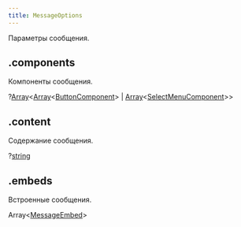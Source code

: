 ```yaml
---
title: MessageOptions
---
```


Параметры сообщения.

## .components

Компоненты сообщения.

?[Array](https://developer.mozilla.org/ru/docs/Web/JavaScript/Reference/Global_Objects/Array)\<[Array](https://developer.mozilla.org/ru/docs/Web/JavaScript/Reference/Global_Objects/Array)\<[ButtonComponent](buttoncomponent.md)> | [Array](https://developer.mozilla.org/ru/docs/Web/JavaScript/Reference/Global_Objects/Array)\<[SelectMenuComponent](selectmenucomponent.md)>>

## .content

Содержание сообщения.

?[string](https://developer.mozilla.org/ru/docs/Web/JavaScript/Reference/Global_Objects/String)

## .embeds

Встроенные сообщения.

Array\<[MessageEmbed](messageembed.md)>
